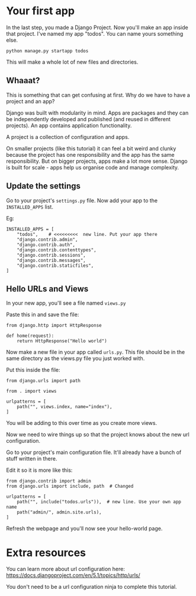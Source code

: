 # Your first app 

In the last step, you made a Django Project. Now you'll make an app inside that project. I've named my app "todos". You can name yours something else.

```
python manage.py startapp todos
```

This will make a whole lot of new files and directories.

## Whaaat?

This is something that can get confusing at first. Why do we have to have a project and an app?

Django was built with modularity in mind. Apps are packages and they can be independently developed and published (and reused in different projects). An app contains application functionality.

A project is a collection of configuration and apps. 

On smaller projects (like this tutorial) it can feel a bit weird and clunky because the project has one responsibility and the app has the same responsibility. But on bigger projects, apps make a lot more sense. Django is built for scale - apps help us organise code and manage complexity.

## Update the settings

Go to your project's `settings.py` file. Now add your app to the `INSTALLED_APPS` list.

Eg:
```
INSTALLED_APPS = [
    "todos",    # <<<<<<<<<  new line. Put your app there
    "django.contrib.admin",
    "django.contrib.auth",
    "django.contrib.contenttypes",
    "django.contrib.sessions",
    "django.contrib.messages",
    "django.contrib.staticfiles",
]
```

## Hello URLs and Views 

In your new app, you'll see a file named `views.py`

Paste this in and save the file:

```
from django.http import HttpResponse

def home(request):
    return HttpResponse("Hello world")
```

Now make a new file in your app called `urls.py`. This file should be in the same directory as the views.py file you just worked with.

Put this inside the file:

```
from django.urls import path

from . import views

urlpatterns = [
    path("", views.index, name="index"),
]
```

You will be adding to this over time as you create more views.

Now we need to wire things up so that the project knows about the new url configuration.

Go to your project's main configuration file. It'll already have a bunch of stuff written in there.

Edit it so it is more like this:

```
from django.contrib import admin
from django.urls import include, path  # Changed

urlpatterns = [
    path("", include("todos.urls")),  # new line. Use your own app name
    path("admin/", admin.site.urls),
]
```

Refresh the webpage and you'll now see your hello-world page.

# Extra resources

You can learn more about url configuration here: https://docs.djangoproject.com/en/5.1/topics/http/urls/

You don't need to be a url configuration ninja to complete this tutorial.

